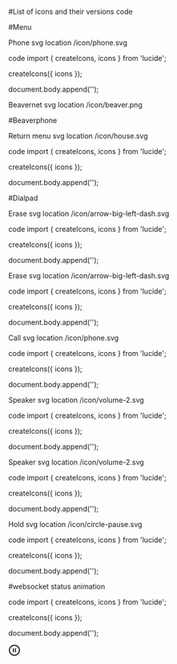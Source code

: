 #List of icons and their versions code

#Menu

Phone
svg location /icon/phone.svg

code
import { createIcons, icons } from 'lucide';

createIcons({ icons });

document.body.append('<i data-lucide="phone"></i>');

Beavernet
svg location /icon/beaver.png

#Beaverphone

Return menu
svg location /icon/house.svg

code
import { createIcons, icons } from 'lucide';

createIcons({ icons });

document.body.append('<i data-lucide="house"></i>');  

#Dialpad

Erase
svg location /icon/arrow-big-left-dash.svg

code
import { createIcons, icons } from 'lucide';

createIcons({ icons });

document.body.append('<i data-lucide="arrow-big-left-dash"></i>');

Erase
svg location /icon/arrow-big-left-dash.svg

code
import { createIcons, icons } from 'lucide';

createIcons({ icons });

document.body.append('<i data-lucide="arrow-big-left-dash"></i>');

Call
svg location /icon/phone.svg

code
import { createIcons, icons } from 'lucide';

createIcons({ icons });

document.body.append('<i data-lucide="phone"></i>');

Speaker
svg location /icon/volume-2.svg

code
import { createIcons, icons } from 'lucide';

createIcons({ icons });

document.body.append('<i data-lucide="volume-2"></i>');

Speaker
svg location /icon/volume-2.svg

code
import { createIcons, icons } from 'lucide';

createIcons({ icons });

document.body.append('<i data-lucide="volume-2"></i>');

Hold
svg location /icon/circle-pause.svg

code
import { createIcons, icons } from 'lucide';

createIcons({ icons });

document.body.append('<i data-lucide="circle-pause"></i>'); 

#websocket status animation

code
import { createIcons, icons } from 'lucide';

createIcons({ icons });

document.body.append('<i data-lucide="chevrons-left-right-ellipsis"></i>');  

<svg xmlns="http://www.w3.org/2000/svg" width="24" height="24" viewBox="0 0 24 24" fill="none" stroke="currentColor" stroke-width="2" stroke-linecap="round" stroke-linejoin="round" class="lucide lucide-circle-pause-icon lucide-circle-pause"><circle cx="12" cy="12" r="10"/><line x1="10" x2="10" y1="15" y2="9"/><line x1="14" x2="14" y1="15" y2="9"/></svg>









